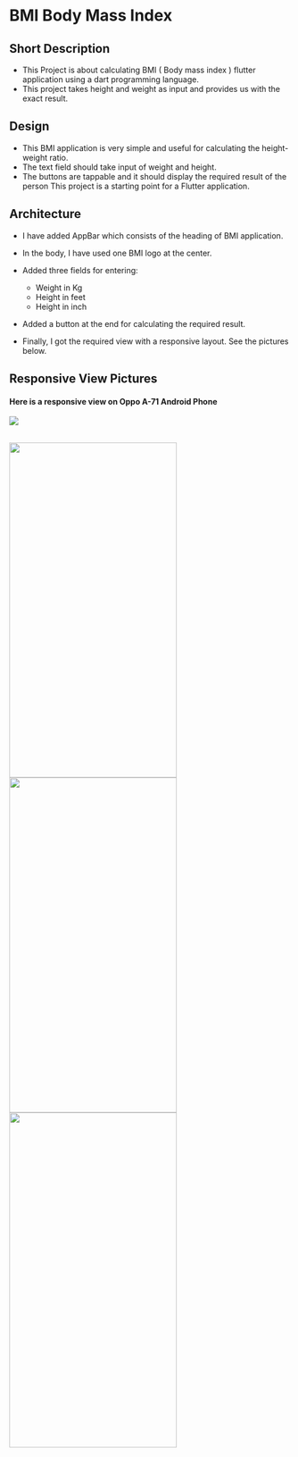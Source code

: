 # BMI Body Mass Index

## Short Description
+ This Project is about calculating BMI ( Body mass index ) flutter application using a dart programming language.
+ This project takes height and weight as input and provides us with the exact result.

## Design
+ This BMI application is very simple and useful for calculating the height-weight ratio.
+ The text field should take input of weight and height.
+ The buttons are tappable and it should display the required result of the person This project is a starting point for a Flutter application.

## Architecture
+ I have added AppBar which consists of the heading of BMI application.
+ In the body, I have used one BMI logo at the center.
+ Added three fields for entering:
  * Weight in Kg
  + Height in feet
  + Height in inch
  
+ Added a button at the end for calculating the required result.
+ Finally, I got the required view with a responsive layout. See the pictures below.

##  Responsive View Pictures
#### Here is a responsive view on Oppo A-71 Android Phone

<p>
<img src="https://user-images.githubusercontent.com/90473454/220095412-17fa8dd4-25a5-4745-a45f-9240369e9e04.png"  align="left" padding="50">
 <br>
</p>

<p style="margin-top: 30px;" align="center">
<img src="https://user-images.githubusercontent.com/90473454/220095423-8710e7e8-3103-40e6-bc36-891ce0158333.png" width="300" height="600" align="left" padding="50">
<img src="https://user-images.githubusercontent.com/90473454/220095429-d19a87e1-a041-4d8c-82b6-4b741255c617.png" width="300" height="600" align="left" padding="50">
<img src="https://user-images.githubusercontent.com/90473454/220100294-c6492094-f857-4abd-b171-43e5ae2108da.png" width="300" height="600" align="left" padding="50">
</p>




